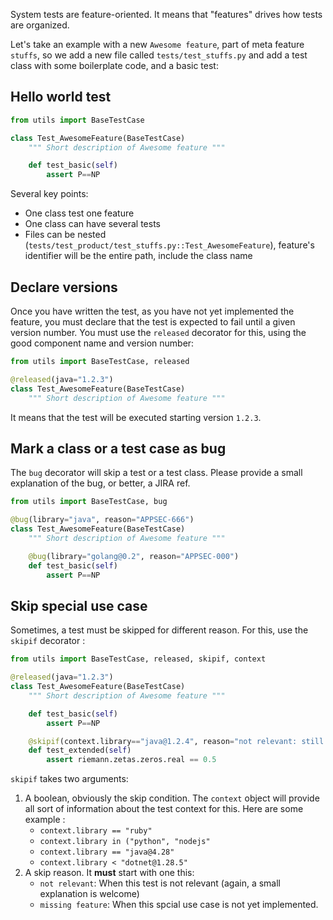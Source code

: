 System tests are feature-oriented. It means that "features" drives how tests are organized.

Let's take an example with a new `Awesome feature`, part of meta feature `stuffs`, so we add a new file called `tests/test_stuffs.py` and add a test class with some boilerplate code, and a basic test: 

## Hello world test

```python
from utils import BaseTestCase

class Test_AwesomeFeature(BaseTestCase)
    """ Short description of Awesome feature """

    def test_basic(self)
        assert P==NP
```

Several key points:

* One class test one feature
* One class can have several tests
* Files can be nested (`tests/test_product/test_stuffs.py::Test_AwesomeFeature`), feature's identifier will be the entire path, include the class name

## Declare versions

Once you have written the test, as you have not yet implemented the feature, you must declare that the test is expected to fail until a given version number. You must use the `released` decorator for this, using the good component name and version number:

```python
from utils import BaseTestCase, released

@released(java="1.2.3")
class Test_AwesomeFeature(BaseTestCase)
    """ Short description of Awesome feature """
```

It means that the test will be executed starting version `1.2.3`.

## Mark a class or a test case as bug

The `bug` decorator will skip a test or a test class. Please provide a small explanation of the bug, or better, a JIRA ref.

```python
from utils import BaseTestCase, bug

@bug(library="java", reason="APPSEC-666")
class Test_AwesomeFeature(BaseTestCase)
    """ Short description of Awesome feature """

    @bug(library="golang@0.2", reason="APPSEC-000")
    def test_basic(self)
        assert P==NP
```

## Skip special use case

Sometimes, a test must be skipped for different reason. For this, use the `skipif` decorator :


```python
from utils import BaseTestCase, released, skipif, context

@released(java="1.2.3")
class Test_AwesomeFeature(BaseTestCase)
    """ Short description of Awesome feature """

    def test_basic(self)
        assert P==NP

    @skipif(context.library=="java@1.2.4", reason="not relevant: still an hypothesis")
    def test_extended(self)
        assert riemann.zetas.zeros.real == 0.5
```

`skipif` takes two arguments:

1. A boolean, obviously the skip condition. The `context` object will provide all sort of information about the test context for this. Here are some example : 
    * `context.library == "ruby"`
    * `context.library in ("python", "nodejs"`
    * `context.library == "java@4.28"`
    * `context.library < "dotnet@1.28.5"`
2. A skip reason. It **must** start with one this:   
    * `not relevant`: When this test is not relevant (again, a small explanation is welcome)
    * `missing feature`: When this spcial use case is not yet implemented.
